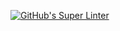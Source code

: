 [![GitHub's Super Linter](https://github.com/ICS20-Programming-MarcusW/Unit3-02-HTML-VolumePyramid/workflows/GitHub's%20Super%20Linter/badge.svg)](https://github.com/ICS20-Programming-MarcusW/Unit3-02-HTML-VolumePyramid/actions)

